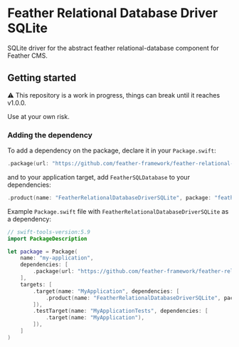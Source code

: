 # Feather Relational Database Driver SQLite

SQLite driver for the abstract feather relational-database component for Feather CMS.

## Getting started

⚠️ This repository is a work in progress, things can break until it reaches v1.0.0. 

Use at your own risk.

### Adding the dependency

To add a dependency on the package, declare it in your `Package.swift`:

```swift
.package(url: "https://github.com/feather-framework/feather-relational-database-driver-sqlite", .upToNextMinor(from: "0.2.0")),
```

and to your application target, add `FeatherSQLDatabase` to your dependencies:

```swift
.product(name: "FeatherRelationalDatabaseDriverSQLite", package: "feather-relational-database-driver-sqlite")
```

Example `Package.swift` file with `FeatherRelationalDatabaseDriverSQLite` as a dependency:

```swift
// swift-tools-version:5.9
import PackageDescription

let package = Package(
    name: "my-application",
    dependencies: [
        .package(url: "https://github.com/feather-framework/feather-relational-database-driver-sqlite", .upToNextMinor(from: "0.2.0")),
    ],
    targets: [
        .target(name: "MyApplication", dependencies: [
            .product(name: "FeatherRelationalDatabaseDriverSQLite", package: "feather-relational-database-driver-sqlite")
        ]),
        .testTarget(name: "MyApplicationTests", dependencies: [
            .target(name: "MyApplication"),
        ]),
    ]
)
```

